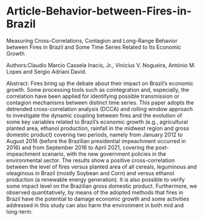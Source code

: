 # Article-Behavior-between-Fires-in-Brazil
Measuring Cross-Correlations, Contagion and Long-Range Behavior between Fires in Brazil and Some Time Series Related to Its Economic Growth

Authors:Claudio Marcio Cassela Inacio, Jr., Vinicius V. Nogueira, António M. Lopes and Sergio Adriani David.

Abstract: Fires bring up the debate about their impact on Brazil’s economic growth. Some processing
tools such as cointegration and, especially, the correlation have been applied for identifying possible
transmission or contagion mechanisms between distinct time series. This paper adopts the detrended
cross-correlation analysis (DCCA) and rolling window approach to investigate the dynamic coupling
between fires and the evolution of some key variables related to Brazil’s economic growth (e.g.,
agricultural planted area, ethanol production, rainfall in the midwest region and gross domestic
product) covering two periods, namely from January 2012 to August 2016 (before the Brazilian
presidential impeachment occurred in 2016) and from September 2016 to April 2021, covering the
post-impeachment scenario, with the new government policies in the environmental sector. The
results show a positive cross-correlation between the level of fires versus planted area of all cereals,
leguminous and oleaginous in Brazil (mostly Soybean and Corn) and versus ethanol production
(a renewable energy generation). It is also possible to verify some impact level on the Brazilian gross
domestic product. Furthermore, we observed quantitatively, by means of the adopted methods that
fires in Brazil have the potential to damage economic growth and some activities addressed in this
study can also harm the environment in both mid and long-term.
